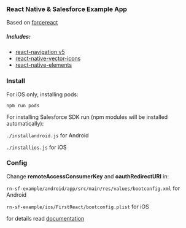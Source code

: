 ### React Native & Salesforce Example App
Based on [forcereact](https://www.npmjs.com/package/forcereact)

##### Includes:

- [react-navigation v5](https://www.npmjs.com/package/react-navigation)
- [react-native-vector-icons](https://www.npmjs.com/package/react-native-vector-icons)
- [react-native-elements](https://www.npmjs.com/package/react-native-elements)

### Install

For iOS only, installing pods:

`npm run pods`

For installing Salesforce SDK run (npm modules will be installed automatically):

`./installandroid.js` for Android

`./installios.js` for iOS

### Config
Change **remoteAccessConsumerKey** and **oauthRedirectURI** in:

`rn-sf-example/android/app/src/main/res/values/bootconfig.xml` for Android

`rn-sf-example/ios/FirstReact/bootconfig.plist` for iOS

for details read [documentation](http://rajaraodv.github.io/salesforce-react-native-tutorial/mobile-sdk-react-native-adding-connected-app.html)


